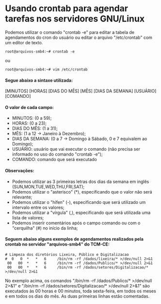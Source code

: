 # Usando crontab para agendar tarefas nos servidores GNU/Linux

Podemos utilizar o comando "crontab -e"  para editar a tabela de agendamentos do cron do usuário ou editar o arquivo "/etc/crontab" com um editor de texto.

`root@arquivos-smb4:~# crontab -e`

ou

`root@arquivos-smb4:~# vim /etc/crontab`

#### Segue abaixo a sintaxe utilizada: 

[MINUTOS] [HORAS] [DIAS DO MÊS] [MÊS] [DIAS DA SEMANA] [USUÁRIO] [COMANDO] 

#### O valor de cada campo:

- MINUTOS: (0 a 59);
- HORAS: (0 a 23);
- DIAS DO MÊS: (1 a 31);
- MÊS: (1 a 12 -> Janeiro à Dezembro);
- DIAS DA SEMANA: (0 a 7 -> Domingo à Sábado, 0 e 7 equivalem ao Domingo);
- USUÁRIO: usuário que vai executar o comando (não precisa ser informado no uso do comando "crontab -e");
- COMANDO: comando que será executado

#### Observações:
- Podemos utilizar as 3 primeiras letras dos dias da semana em inglês (SUN,MON,TUE,WED,THU,FRI,SAT);
- Podemos utilizar o "asterisco" (*), especificando que o valor não será relevante;
- Podemos utilizar o "hífen" (-), especificando que será utilizado um intervalo entre os valores;
- Podemos utilizar a "vírgula" (,), especificando que será utilizada uma lista de valores;
- Podemos inserir comentários após o campo comando ou com o "cerquilha" (#) no início da linha;

#### Seguem abaixo alguns exemplos de agendamentos realizados pela crontab no servidor "arquivos-smb4" do TCM-CE:
```
# Limpeza dos diretórios Lixeira, Público e Digitalizacao
#  0   0  *   *   6     /bin/rm -rf /dados/lixeira/* >/dev/null 2>&1
 00   00  *   *   6     /bin/rm -rf /dados/Publico/* >/dev/null 2>&1
 00   00  *   *   6     /bin/rm -rf /dados/setores/Digitalizacao/* >/dev/null 2>&1
```
No exemplo acima, os comandos "/bin/rm -rf /dados/Publico/* >/dev/null 2>&1" e "/bin/rm -rf /dados/setores/Digitalizacao/* >/dev/null 2>&1" são executados às 00 horas e 00 minutos, toda sexta-feira, em todos os meses e em todos os dias do mês.  As duas primeiras linhas estão comentadas.